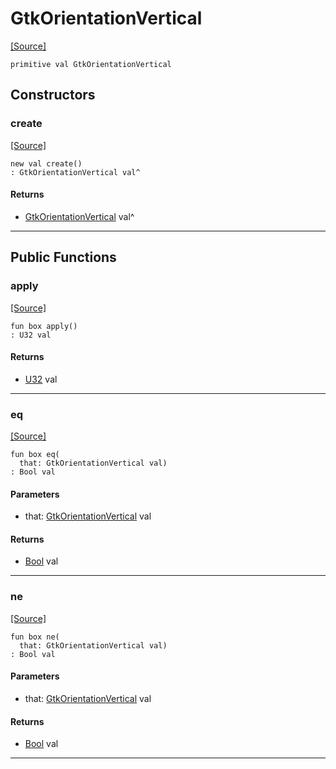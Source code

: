 # GtkOrientationVertical
<span class="source-link">[[Source]](src/gtk3/GtkOrientation.md#L8)</span>
```pony
primitive val GtkOrientationVertical
```

## Constructors

### create
<span class="source-link">[[Source]](src/gtk3/GtkOrientation.md#L8)</span>


```pony
new val create()
: GtkOrientationVertical val^
```

#### Returns

* [GtkOrientationVertical](gtk3-GtkOrientationVertical.md) val^

---

## Public Functions

### apply
<span class="source-link">[[Source]](src/gtk3/GtkOrientation.md#L8)</span>


```pony
fun box apply()
: U32 val
```

#### Returns

* [U32](builtin-U32.md) val

---

### eq
<span class="source-link">[[Source]](src/gtk3/GtkOrientation.md#L8)</span>


```pony
fun box eq(
  that: GtkOrientationVertical val)
: Bool val
```
#### Parameters

*   that: [GtkOrientationVertical](gtk3-GtkOrientationVertical.md) val

#### Returns

* [Bool](builtin-Bool.md) val

---

### ne
<span class="source-link">[[Source]](src/gtk3/GtkOrientation.md#L8)</span>


```pony
fun box ne(
  that: GtkOrientationVertical val)
: Bool val
```
#### Parameters

*   that: [GtkOrientationVertical](gtk3-GtkOrientationVertical.md) val

#### Returns

* [Bool](builtin-Bool.md) val

---

